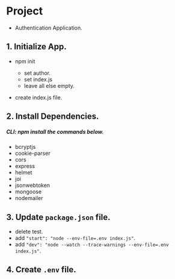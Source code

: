 # Project
- Authentication Application.

## 1. Initialize App.
- npm init
  * set author.
  * set index.js
  * leave all else empty.

- create index.js file.

## 2. Install Dependencies.
##### CLI: npm install the commands below.
- bcryptjs
- cookie-parser
- cors
- express
- helmet
- joi
- jsonwebtoken
- mongoose
- nodemailer

## 3. Update `package.json` file.
- delete test.
- add `"start": "node --env-file=.env index.js"`.
- add `"dev": "node --watch --trace-warnings --env-file=.env index.js"`.

## 4. Create `.env` file.